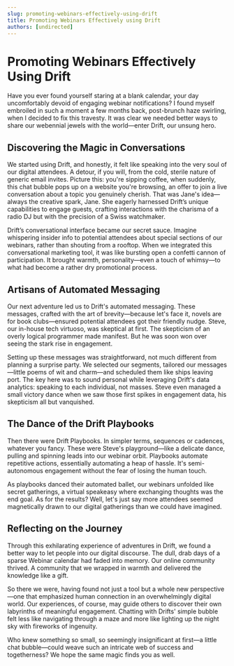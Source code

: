 ```yaml
---
slug: promoting-webinars-effectively-using-drift
title: Promoting Webinars Effectively using Drift
authors: [undirected]
---
```


# Promoting Webinars Effectively Using Drift

Have you ever found yourself staring at a blank calendar, your day uncomfortably devoid of engaging webinar notifications? I found myself embroiled in such a moment a few months back, post-brunch haze swirling, when I decided to fix this travesty. It was clear we needed better ways to share our webennial jewels with the world—enter Drift, our unsung hero.

## Discovering the Magic in Conversations

We started using Drift, and honestly, it felt like speaking into the very soul of our digital attendees. A detour, if you will, from the cold, sterile nature of generic email invites. Picture this: you're sipping coffee, when suddenly, this chat bubble pops up on a website you're browsing, an offer to join a live conversation about a topic you genuinely cherish. That was Jane's idea—always the creative spark, Jane. She eagerly harnessed Drift’s unique capabilities to engage guests, crafting interactions with the charisma of a radio DJ but with the precision of a Swiss watchmaker.

Drift’s conversational interface became our secret sauce. Imagine whispering insider info to potential attendees about special sections of our webinars, rather than shouting from a rooftop. When we integrated this conversational marketing tool, it was like bursting open a confetti cannon of participation. It brought warmth, personality—even a touch of whimsy—to what had become a rather dry promotional process.

## Artisans of Automated Messaging

Our next adventure led us to Drift's automated messaging. These messages, crafted with the art of brevity—because let's face it, novels are for book clubs—ensured potential attendees got their friendly nudge. Steve, our in-house tech virtuoso, was skeptical at first. The skepticism of an overly logical programmer made manifest. But he was soon won over seeing the stark rise in engagement.

Setting up these messages was straightforward, not much different from planning a surprise party. We selected our segments, tailored our messages—little poems of wit and charm—and scheduled them like ships leaving port. The key here was to sound personal while leveraging Drift's data analytics: speaking to each individual, not masses. Steve even managed a small victory dance when we saw those first spikes in engagement data, his skepticism all but vanquished.

## The Dance of the Drift Playbooks

Then there were Drift Playbooks. In simpler terms, sequences or cadences, whatever you fancy. These were Steve's playground—like a delicate dance, pulling and spinning leads into our webinar orbit. Playbooks automate repetitive actions, essentially automating a heap of hassle. It's semi-autonomous engagement without the fear of losing the human touch.

As playbooks danced their automated ballet, our webinars unfolded like secret gatherings, a virtual speakeasy where exchanging thoughts was the end goal. As for the results? Well, let's just say more attendees seemed magnetically drawn to our digital gatherings than we could have imagined.

## Reflecting on the Journey

Through this exhilarating experience of adventures in Drift, we found a better way to let people into our digital discourse. The dull, drab days of a sparse Webinar calendar had faded into memory. Our online community thrived. A community that we wrapped in warmth and delivered the knowledge like a gift.

So there we were, having found not just a tool but a whole new perspective—one that emphasized human connection in an overwhelmingly digital world. Our experiences, of course, may guide others to discover their own labyrinths of meaningful engagement. Chatting with Drifts' simple bubble felt less like navigating through a maze and more like lighting up the night sky with fireworks of ingenuity.

Who knew something so small, so seemingly insignificant at first—a little chat bubble—could weave such an intricate web of success and togetherness? We hope the same magic finds you as well.